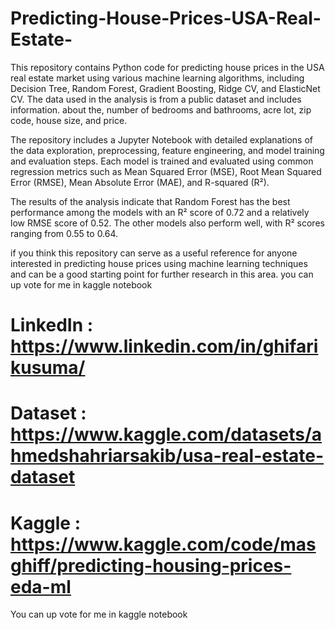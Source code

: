 # Predicting-House-Prices-USA-Real-Estate-
This repository contains Python code for predicting house prices in the USA real estate market using various machine learning algorithms, including Decision Tree, Random Forest, Gradient Boosting, Ridge CV, and ElasticNet CV. The data used in the analysis is from a public dataset and includes information. about the, number of bedrooms and bathrooms, acre lot, zip code, house size, and price. 

The repository includes a Jupyter Notebook with detailed explanations of the data exploration, preprocessing, feature engineering, and model training and evaluation steps. Each model is trained and evaluated using common regression metrics such as Mean Squared Error (MSE), Root Mean Squared Error (RMSE), Mean Absolute Error (MAE), and R-squared (R²).

The results of the analysis indicate that Random Forest has the best performance among the models with an R² score of 0.72 and a relatively low RMSE score of 0.52. The other models also perform well, with R² scores ranging from 0.55 to 0.64. 

if you think this repository can serve as a useful reference for anyone interested in predicting house prices using machine learning techniques and can be a good starting point for further research in this area. you can up vote for me in kaggle notebook 

# LinkedIn : https://www.linkedin.com/in/ghifarikusuma/
# Dataset : https://www.kaggle.com/datasets/ahmedshahriarsakib/usa-real-estate-dataset
# Kaggle : https://www.kaggle.com/code/masghiff/predicting-housing-prices-eda-ml
You can up vote for me in kaggle notebook
